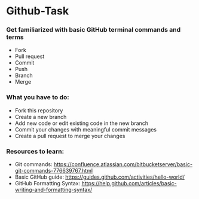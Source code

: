 # Github-Task

### Get familiarized with basic GitHub terminal commands and terms
  - Fork
  - Pull request
  - Commit
  - Push
  - Branch
  - Merge
  
### What you have to do:
  - Fork this repository
  - Create a new branch
  - Add new code or edit existing code in the new branch
  - Commit your changes with meaningful commit messages
  - Create a pull request to merge your changes
  
### Resources to learn:
  - Git commands: https://confluence.atlassian.com/bitbucketserver/basic-git-commands-776639767.html
  - Basic GitHub guide: https://guides.github.com/activities/hello-world/
  - GitHub Formatting Syntax: https://help.github.com/articles/basic-writing-and-formatting-syntax/
